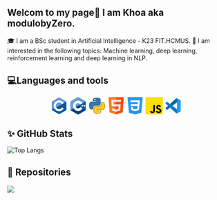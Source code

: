 ## Welcom to my page👋 I am Khoa aka modulobyZero.
🎓 I am a BSc student in Artificial Intelligence - K23 FIT.HCMUS.
🔭 I am interested in the following topics: Machine learning, deep learning, reinforcement learning and deep learning in NLP.

## 💻Languages and tools
<p align="center">
<code><img src="icon/cIcon.png" width="40"/></code>
<code><img src="icon/cPlusPlusIcon.png" width="40"/></code>
<code><img src="icon/pythonIcon.webp" width="40"/></code>
<code><img src="icon/html5.png" width="40"/></code>
<code><img src="icon/css.png" width="40"/></code>
<code><img src="icon/js.png" width="40"/></code>
<code><img src="icon/vscodeIcon.png" width="40"/></code>
</p>

## ✨ GitHub Stats
![Top Langs](https://github-readme-stats.vercel.app/api/top-langs/?username=AnhKhoa585&layout=donut)

## 🔗 Repositories
<a href="https://github.com/AnhKhoa585/self-driving-car">
  <img align="center" src="https://github-readme-stats.anuraghazra1.vercel.app/api/pin/?username=AnhKhoa585&repo=self-driving-car&theme=radical" />
</a>
